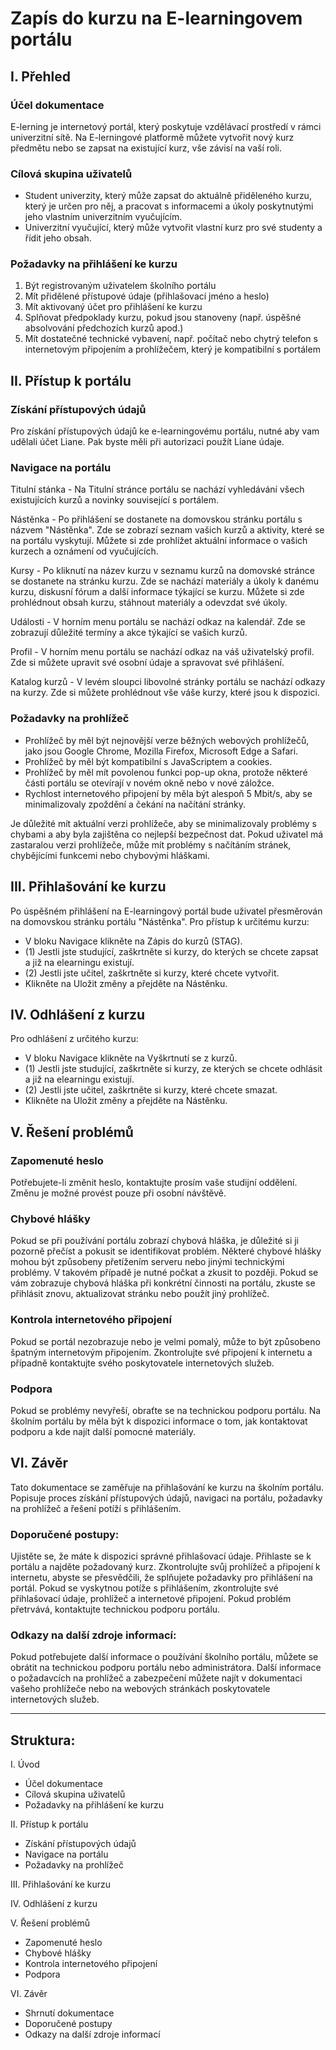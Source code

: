 # Zapís do kurzu na E-learningovem portálu

## I. Přehled

### Účel dokumentace

   E-lerning je internetový portál, který poskytuje vzdělávací prostředí v rámci univerzitní sítě. Na E-lerningové platformě můžete vytvořit nový kurz předmětu nebo se zapsat na existující kurz, vše závisí na vaší roli.

### Cílová skupina uživatelů
  - Student univerzity, který může zapsat do aktuálně přiděleného kurzu, který je určen pro něj, a pracovat s informacemi a úkoly poskytnutými jeho vlastním univerzitním vyučujícím.
  - Univerzitní vyučující, který může vytvořit vlastní kurz pro své studenty a řídit jeho obsah.
   
### Požadavky na přihlášení ke kurzu

  1) Být registrovaným uživatelem školního portálu
  2) Mít přidělené přístupové údaje (přihlašovací jméno a heslo)
  3) Mít aktivovaný účet pro přihlášení ke kurzu
  4) Splňovat předpoklady kurzu, pokud jsou stanoveny (např. úspěšné absolvování předchozích kurzů apod.)
  5) Mít dostatečné technické vybavení, např. počítač nebo chytrý telefon s internetovým připojením a prohlížečem, který je kompatibilní s portálem

## II. Přístup k portálu

### Získání přístupových údajů

Pro získání přístupových údajů ke e-learningovému portálu, nutné aby vam udělali účet Liane.
Pak byste měli při autorizaci použít Liane údaje.

### Navigace na portálu

Titulní stánka - Na Titulní stránce portálu se nachází vyhledávání všech existujících kurzů a novinky související s portálem.

Nástěnka - Po přihlášení se dostanete na domovskou stránku portálu s názvem "Nástěnka". Zde se zobrazí seznam vašich kurzů a aktivity, které se na portálu vyskytují. Můžete si zde prohlížet aktuální informace o vašich kurzech a oznámení od vyučujících.

Kursy - Po kliknutí na název kurzu v seznamu kurzů na domovské stránce se dostanete na stránku kurzu. Zde se nachází materiály a úkoly k danému kurzu, diskusní fórum a další informace týkající se kurzu. Můžete si zde prohlédnout obsah kurzu, stáhnout materiály a odevzdat své úkoly.

Události - V horním menu portálu se nachází odkaz na kalendář. Zde se zobrazují důležité termíny a akce týkající se vašich kurzů.

Profil - V horním menu portálu se nachází odkaz na váš uživatelský profil. Zde si můžete upravit své osobní údaje a spravovat své přihlášení.

Katalog kurzů - V levém sloupci libovolné stránky portálu se nachází odkazy na kurzy. Zde si můžete prohlédnout vše váše kurzy, které jsou k dispozici.

### Požadavky na prohlížeč

- Prohlížeč by měl být nejnovější verze běžných webových prohlížečů, jako jsou Google Chrome, Mozilla Firefox, Microsoft Edge a Safari.
- Prohlížeč by měl být kompatibilní s JavaScriptem a cookies.
- Prohlížeč by měl mít povolenou funkci pop-up okna, protože některé části portálu se otevírají v novém okně nebo v nové záložce.
- Rychlost internetového připojení by měla být alespoň 5 Mbit/s, aby se minimalizovaly zpoždění a čekání na načítání stránky.

Je důležité mít aktuální verzi prohlížeče, aby se minimalizovaly problémy s chybami a aby byla zajištěna co nejlepší bezpečnost dat. Pokud uživatel má zastaralou verzi prohlížeče, může mít problémy s načítáním stránek, chybějícími funkcemi nebo chybovými hláškami.


## III. Přihlašování ke kurzu

Po úspěšném přihlášení na E-learningový portál bude uživatel přesměrován na domovskou stránku portálu "Nástěnka".
Pro přístup k určitému kurzu:
- V bloku Navigace klikněte na Zápis do kurzů (STAG).
- (1) Jestli jste studující, zaškrtněte si kurzy, do kterých se chcete zapsat a již na elearningu existují.
- (2) Jestli jste učitel, zaškrtněte si kurzy, které chcete vytvořit.
- Klikněte na Uložit změny a přejděte na Nástěnku.


## IV. Odhlášení z kurzu
Pro odhlášení z určitého kurzu:
- V bloku Navigace klikněte na Vyškrtnutí se z kurzů. 
- (1) Jestli jste studující, zaškrtněte si kurzy, ze kterých se chcete odhlásit a již na elearningu existují.
- (2) Jestli jste učitel, zaškrtněte si kurzy, které chcete smazat.
- Klikněte na Uložit změny a přejděte na Nástěnku.


## V. Řešení problémů

### Zapomenuté heslo
Potřebujete-li změnit heslo, kontaktujte prosím vaše studijní oddělení. Změnu je možné provést pouze při osobní návštěvě.

### Chybové hlášky
Pokud se při používání portálu zobrazí chybová hláška, je důležité si ji pozorně přečíst a pokusit se identifikovat problém. Některé chybové hlášky mohou být způsobeny přetížením serveru nebo jinými technickými problémy. V takovém případě je nutné počkat a zkusit to později. Pokud se vám zobrazuje chybová hláška při konkrétní činnosti na portálu, zkuste se přihlásit znovu, aktualizovat stránku nebo použít jiný prohlížeč.

### Kontrola internetového připojení 
Pokud se portál nezobrazuje nebo je velmi pomalý, může to být způsobeno špatným internetovým připojením. Zkontrolujte své připojení k internetu a případně kontaktujte svého poskytovatele internetových služeb.

### Podpora
Pokud se problémy nevyřeší, obraťte se na technickou podporu portálu. Na školním portálu by měla být k dispozici informace o tom, jak kontaktovat podporu a kde najít další pomocné materiály.

## VI. Závěr
Tato dokumentace se zaměřuje na přihlašování ke kurzu na školním portálu. Popisuje proces získání přístupových údajů, navigaci na portálu, požadavky na prohlížeč a řešení potíží s přihlášením.

### Doporučené postupy:

Ujistěte se, že máte k dispozici správné přihlašovací údaje.
Přihlaste se k portálu a najděte požadovaný kurz.
Zkontrolujte svůj prohlížeč a připojení k internetu, abyste se přesvědčili, že splňujete požadavky pro přihlášení na portál.
Pokud se vyskytnou potíže s přihlášením, zkontrolujte své přihlašovací údaje, prohlížeč a internetové připojení. Pokud problém přetrvává, kontaktujte technickou podporu portálu.

### Odkazy na další zdroje informací:

Pokud potřebujete další informace o používání školního portálu, můžete se obrátit na technickou podporu portálu nebo administrátora.
Další informace o požadavcích na prohlížeč a zabezpečení můžete najít v dokumentaci vašeho prohlížeče nebo na webových stránkách poskytovatele internetových služeb.


---
## Struktura:
I. Úvod
  - Účel dokumentace
  - Cílová skupina uživatelů
  - Požadavky na přihlášení ke kurzu

II. Přístup k portálu
  - Získání přístupových údajů
  - Navigace na portálu
  - Požadavky na prohlížeč

III. Přihlašování ke kurzu

IV. Odhlášení z kurzu

V. Řešení problémů
  - Zapomenuté heslo
  - Chybové hlášky
  - Kontrola internetového připojení
  - Podpora

VI. Závěr
  - Shrnutí dokumentace
  - Doporučené postupy
  - Odkazy na další zdroje informací
